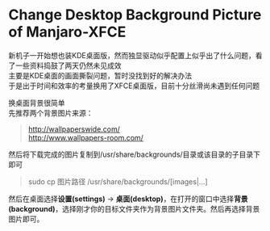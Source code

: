 # Change Desktop Background Picture of Manjaro-XFCE

新机子一开始想也装KDE桌面版，然而独显驱动似乎配置上似乎出了什么问题，看了一些资料捣鼓了两天仍然未见成效  
主要是KDE桌面的画面撕裂问题，暂时没找到好的解决办法  
于是出于时间和效率的考量换用了XFCE桌面版，目前十分丝滑尚未遇到任何问题  
   
换桌面背景很简单  
先推荐两个背景图片来源：  

> http://wallpaperswide.com/  
> http://www.wallpapers-room.com/  

然后将下载完成的图片复制到/usr/share/backgrounds/目录或该目录的子目录下即可  
> sudo cp 图片路径 /usr/share/backgrounds/[images|...]   

然后在桌面选择**设置(settings)** -> **桌面(desktop)**，在打开的窗口中选择**背景(background)**，选择刚才你的目标文件夹作为背景图片文件夹。然后再选择背景图片即可。
